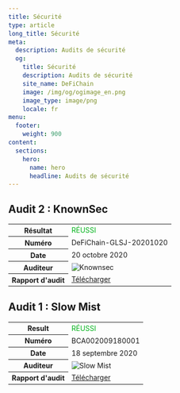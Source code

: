 ```yaml
---
title: Sécurité
type: article
long_title: Sécurité
meta:
  description: Audits de sécurité
  og:
    title: Sécurité
    description: Audits de sécurité
    site_name: DeFiChain
    image: /img/og/ogimage_en.png
    image_type: image/png
    locale: fr
menu:
  footer:
    weight: 900
content:
  sections:
    hero:
      name: hero
      headline: Audits de sécurité
---
```


## Audit 2 : KnownSec

<table>
  <tr>
    <th>Résultat</th>
    <td>
      <span style="color:#02B31B;">RÉUSSI</span>
    </td>
  </tr>
  <tr>
    <th>Numéro</th>
    <td>DeFiChain-GLSJ-20201020</td>
  </tr>
  <tr>
    <th>Date</th>
    <td>20 octobre 2020</td>
  </tr>
  <tr>
    <th>Auditeur</th>
    <td>
      <img class="cert-link" src="/img/external/logo-knownsec.png" srcset="/img/external/logo-knownsec.png 1x, /img/external/logo-knownsec@2x.png 2x" alt="Knownsec">
    </td>
  </tr>
  <tr>
    <th>Rapport d'audit</th>
    <td>
      <a href="/downloads/DeFiChain-Security-Audit-Report-V1.pdf" target="_blank">Télécharger</a>
    </td>
  </tr>
</table>

## Audit 1 : Slow Mist

<table>
  <tr>
    <th>Result</th>
    <td>
      <span style="color:#02B31B;">RÉUSSI</span>
    </td>
  </tr>
  <tr>
    <th>Numéro</th>
    <td>BCA002009180001</td>
  </tr>
  <tr>
    <th>Date</th>
    <td>18 septembre 2020</td>
  </tr>
  <tr>
    <th>Auditeur</th>
    <td>
      <img class="cert-link" src="/img/external/logo-slowmist.png" srcset="/img/external/logo-slowmist.png 1x, /img/external/logo-slowmist@2x.png 2x" alt="Slow Mist">
    </td>
  </tr>
  <tr>
    <th>Rapport d'audit</th>
    <td>
      <a href="/downloads/defichain-security-audit-slowmist.pdf" target="_blank">Télécharger</a>
    </td>
  </tr>
</table>
